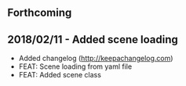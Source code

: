 Forthcoming
-----------

    
2018/02/11 - Added scene loading
--------------------------------
- Added changelog (http://keepachangelog.com)
- FEAT: Scene loading from yaml file
- FEAT: Added scene class